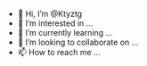 - 👋 Hi, I’m @Ktyztg
- 👀 I’m interested in ...
- 🌱 I’m currently learning ...
- 💞️ I’m looking to collaborate on ...
- 📫 How to reach me ...

<!---
Ktyztg/Ktyztg is a ✨ special ✨ repository because its `README.md` (this file) appears on your GitHub profile.
You can click the Preview link to take a look at your changes.
--->
